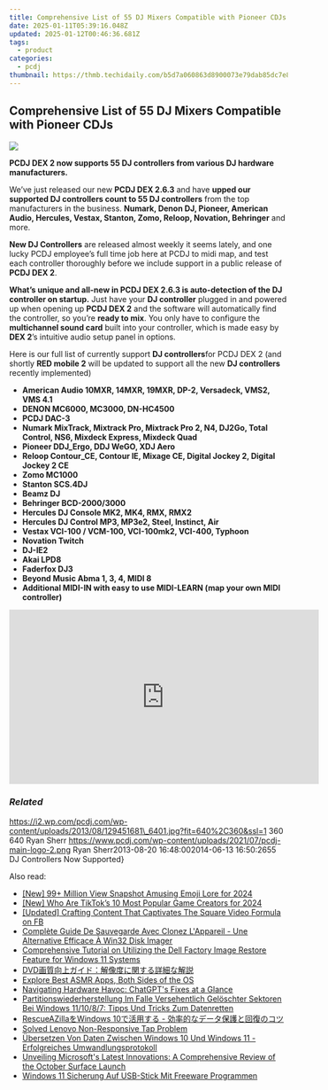 ```yaml
---
title: Comprehensive List of 55 DJ Mixers Compatible with Pioneer CDJs
date: 2025-01-11T05:39:16.048Z
updated: 2025-01-12T00:46:36.681Z
tags:
  - product
categories:
  - pcdj
thumbnail: https://thmb.techidaily.com/b5d7a060863d8900073e79dab85dc7e851c9bee60e59b4a6159a2401dabd161b.jpg
---
```


## Comprehensive List of 55 DJ Mixers Compatible with Pioneer CDJs

[![](https://i2.wp.com/pcdj.com/wp-content/uploads/2013/08/129451681_6401.jpg?resize=640%2C270&ssl=1)](https://i2.wp.com/pcdj.com/wp-content/uploads/2013/08/129451681%5F6401.jpg?fit=640%2C360&ssl=1 "129451681_640")

**PCDJ DEX 2 now supports 55 DJ controllers from various DJ hardware manufacturers.** 

 We’ve just released our new **PCDJ DEX 2.6.3** and have **upped our supported DJ controllers count to 55 DJ controllers** from the top manufacturers in the business. **Numark, Denon DJ, Pioneer, American Audio, Hercules, Vestax, Stanton, Zomo, Reloop, Novation, Behringer** and more. 

**New DJ Controllers** are released almost weekly it seems lately, and one lucky PCDJ employee’s full time job here at PCDJ to midi map, and test each controller thoroughly before we include support in a public release of **PCDJ DEX 2**. 

**What’s unique and all-new in PCDJ DEX 2.6.3 is auto-detection of the DJ controller on startup.** Just have your **DJ controller** plugged in and powered up when opening up **PCDJ DEX 2** and the software will automatically find the controller, so you’re **ready to mix**. You only have to configure the **multichannel sound card** built into your controller, which is made easy by **DEX 2**’s intuitive audio setup panel in options.

 Here is our full list of currently support **DJ controllers**for PCDJ DEX 2 (and shortly **RED mobile 2** will be updated to support all the new **DJ controllers** recently implemented)

* **American Audio 10MXR, 14MXR, 19MXR, DP-2, Versadeck, VMS2, VMS 4.1**
* **DENON MC6000, MC3000, DN-HC4500**
* **PCDJ DAC-3**
* **Numark MixTrack, Mixtrack Pro, Mixtrack Pro 2, N4, DJ2Go, Total Control, NS6, Mixdeck Express, Mixdeck Quad**
* **Pioneer DDJ\_Ergo, DDJ WeGO, XDJ Aero**
* **Reloop Contour\_CE, Contour IE, Mixage CE, Digital Jockey 2, Digital Jockey 2 CE**
* **Zomo MC1000**
* **Stanton SCS.4DJ**
* **Beamz DJ**
* **Behringer BCD-2000/3000**
* **Hercules DJ Console MK2, MK4, RMX, RMX2**
* **Hercules DJ Control MP3, MP3e2, Steel, Instinct, Air**
* **Vestax VCI-100 / VCM-100, VCI-100mk2, VCI-400, Typhoon**
* **Novation Twitch**
* **DJ-IE2**
* **Akai LPD8**
* **Faderfox DJ3**
* **Beyond Music Abma 1, 3, 4, MIDI 8**
* **Additional MIDI-IN with easy to use MIDI-LEARN (map your own MIDI controller)**

<!-- affiliate ads begin -->
<iframe width="560" height="315" src="https://www.youtube.com/embed/mK1lEBRm_1w?si=FSaM0OKO0XBCgjtT" title="YouTube video player" frameborder="0" allow="accelerometer; autoplay; clipboard-write; encrypted-media; gyroscope; picture-in-picture; web-share" referrerpolicy="strict-origin-when-cross-origin" allowfullscreen></iframe>
<!-- affiliate ads end -->

### _Related_

https://i2.wp.com/pcdj.com/wp-content/uploads/2013/08/129451681\_6401.jpg?fit=640%2C360&ssl=1 360 640 Ryan Sherr https://www.pcdj.com/wp-content/uploads/2021/07/pcdj-main-logo-2.png Ryan Sherr2013-08-20 16:48:002014-06-13 16:50:2655 DJ Controllers Now Supported}

<ins class="adsbygoogle"
     style="display:block"
     data-ad-format="autorelaxed"
     data-ad-client="ca-pub-7571918770474297"
     data-ad-slot="1223367746"></ins>

<ins class="adsbygoogle"
     style="display:block"
     data-ad-client="ca-pub-7571918770474297"
     data-ad-slot="8358498916"
     data-ad-format="auto"
     data-full-width-responsive="true"></ins>

<span class="atpl-alsoreadstyle">Also read:</span>
<div><ul>
<li><a href="https://snapchat-videos.techidaily.com/new-99plus-million-view-snapshot-amusing-emoji-lore-for-2024/"><u>[New] 99+ Million View Snapshot Amusing Emoji Lore for 2024</u></a></li>
<li><a href="https://tiktok-clips.techidaily.com/new-who-are-tiktoks-10-most-popular-game-creators-for-2024/"><u>[New] Who Are TikTok’s 10 Most Popular Game Creators for 2024</u></a></li>
<li><a href="https://facebook-clips.techidaily.com/updated-crafting-content-that-captivates-the-square-video-formula-on-fb/"><u>[Updated] Crafting Content That Captivates The Square Video Formula on FB</u></a></li>
<li><a href="https://discover-bits.techidaily.com/complete-guide-de-sauvegarde-avec-clonez-lappareil-une-alternative-efficace-a-win32-disk-imager/"><u>Complète Guide De Sauvegarde Avec Clonez L'Appareil - Une Alternative Efficace À Win32 Disk Imager</u></a></li>
<li><a href="https://discover-bits.techidaily.com/comprehensive-tutorial-on-utilizing-the-dell-factory-image-restore-feature-for-windows-11-systems/"><u>Comprehensive Tutorial on Utilizing the Dell Factory Image Restore Feature for Windows 11 Systems</u></a></li>
<li><a href="https://discover-exclusive.techidaily.com/1726029657873-dvd/"><u>DVD画質向上ガイド：解像度に関する詳細な解説</u></a></li>
<li><a href="https://youtube-docs.techidaily.com/re-best-asmr-apps-both-sides-of-the-os/"><u>Explore Best ASMR Apps, Both Sides of the OS</u></a></li>
<li><a href="https://tech-savvy.techidaily.com/navigating-hardware-havoc-chatgpts-fixes-at-a-glance/"><u>Navigating Hardware Havoc: ChatGPT's Fixes at a Glance</u></a></li>
<li><a href="https://discover-bits.techidaily.com/partitionswiederherstellung-im-falle-versehentlich-geloschter-sektoren-bei-windows-111087-tipps-und-tricks-zum-datenretten/"><u>Partitionswiederherstellung Im Falle Versehentlich Gelöschter Sektoren Bei Windows 11/10/8/7: Tipps Und Tricks Zum Datenretten</u></a></li>
<li><a href="https://discover-bits.techidaily.com/rescueazillawindows-10/"><u>RescueAZillaをWindows 10で活用する - 効率的なデータ保護と回復のコツ</u></a></li>
<li><a href="https://network-issues.techidaily.com/solved-lenovo-non-responsive-tap-problem/"><u>Solved Lenovo Non-Responsive Tap Problem</u></a></li>
<li><a href="https://discover-bits.techidaily.com/ubersetzen-von-daten-zwischen-windows-10-und-windows-11-erfolgreiches-umwandlungsprotokoll/"><u>Übersetzen Von Daten Zwischen Windows 10 Und Windows 11 - Erfolgreiches Umwandlungsprotokoll</u></a></li>
<li><a href="https://hardware-help.techidaily.com/unveiling-microsofts-latest-innovations-a-comprehensive-review-of-the-october-surface-launch/"><u>Unveiling Microsoft's Latest Innovations: A Comprehensive Review of the October Surface Launch</u></a></li>
<li><a href="https://discover-bits.techidaily.com/windows-11-sicherung-auf-usb-stick-mit-freeware-programmen/"><u>Windows 11 Sicherung Auf USB-Stick Mit Freeware Programmen</u></a></li>
</ul></div>

